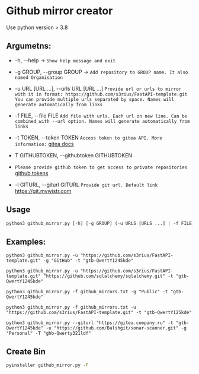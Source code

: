 # Github mirror creator

Use python version > 3.8


## Argumetns:

- -h, --help -> ```Show help message and exit```


- -g GROUP, --group GROUP -> ```Add repository to GROUP name. It also named Organisation```


- -u URL [URL ...], --urls URL [URL ...] 
```Provide url or urls to mirror with it in format: https://github.com/s3rius/FastAPI-template.git You can provide multiple urls separated by space. Names will generate automatically from links```


- -f FILE, --file FILE
```Add file with urls. Each url on new line. Can be combined with --url option. Names will generate automatically from links```

- -t TOKEN, --token TOKEN
```Access token to gitea API. More information:``` [gitea docs](https://docs.gitea.io/en-us/api-usage/#authentication)

- T GITHUBTOKEN, --githubtoken GITHUBTOKEN 
- ```Please provide github token to get access to private repositories``` [github tokens](https://github.com/settings/tokens)


- -l GITURL, --giturl GITURL ```Provide git url. Default link``` https://git.mywistr.com


## Usage 

```python
python3 github_mirror.py [-h] [-g GROUP] (-u URLS [URLS ...] | -f FILE) -t TOKEN
```


## Examples:

    python3 github_mirror.py -u "https://github.com/s3rius/FastAPI-template.git" -g "GitHub" -t "gtb-QwertY1245kde"
    
    python3 github_mirror.py -u "https://github.com/s3rius/FastAPI-template.git" "https://github.com/sqlalchemy/sqlalchemy.git" -t "gtb-QwertY1245kde"
    
    python3 github_mirror.py -f github_mirrors.txt -g "Public" -t "gtb-QwertY1245kde"
    
    python3 github_mirror.py -f github_mirrors.txt -u "https://github.com/s3rius/FastAPI-template.git" -t "gtb-QwertY125kde"
    
    python3 github_mirror.py --giturl "https://gitea.company.ru" -t "gtb-QwertY1245kde" -u "https://github.com/Balshgit/sonar-scanner.git" -g "Personal" -T "ghb-Qwerty321ldf"


## Create Bin

```bash
pyinstaller github_mirror.py -F
```